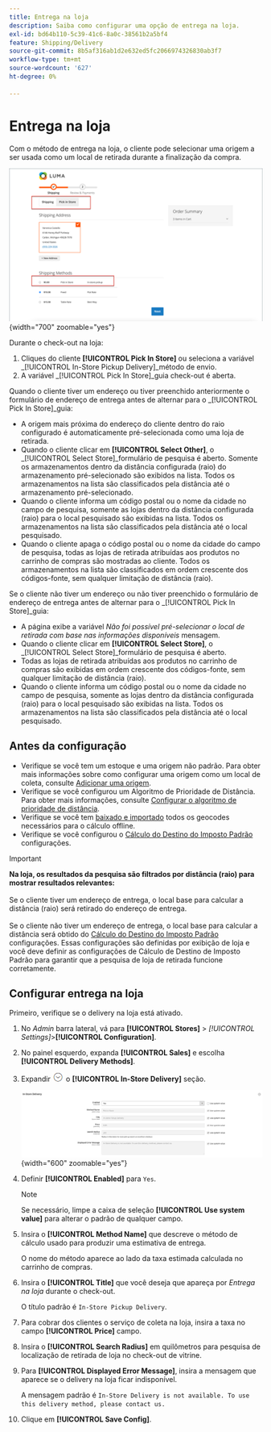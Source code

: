 ```yaml
---
title: Entrega na loja
description: Saiba como configurar uma opção de entrega na loja.
exl-id: bd64b110-5c39-41c6-8a0c-38561b2a5bf4
feature: Shipping/Delivery
source-git-commit: 8b5af316ab1d2e632ed5fc2066974326830ab3f7
workflow-type: tm+mt
source-wordcount: '627'
ht-degree: 0%

---
```


# Entrega na loja

Com o método de entrega na loja, o cliente pode selecionar uma origem a ser usada como um local de retirada durante a finalização da compra.

![Método de entrega na loja na finalização da compra](./assets/luma-in-store-example.png){width="700" zoomable="yes"}

Durante o check-out na loja:

1. Cliques do cliente **[!UICONTROL Pick In Store]** ou seleciona a variável _[!UICONTROL In-Store Pickup Delivery]_método de envio.
1. A variável _[!UICONTROL Pick In Store]_guia check-out é aberta.

Quando o cliente tiver um endereço ou tiver preenchido anteriormente o formulário de endereço de entrega antes de alternar para o _[!UICONTROL Pick In Store]_guia:

- A origem mais próxima do endereço do cliente dentro do raio configurado é automaticamente pré-selecionada como uma loja de retirada.
- Quando o cliente clicar em **[!UICONTROL Select Other]**, o _[!UICONTROL Select Store]_formulário de pesquisa é aberto. Somente os armazenamentos dentro da distância configurada (raio) do armazenamento pré-selecionado são exibidos na lista. Todos os armazenamentos na lista são classificados pela distância até o armazenamento pré-selecionado.
- Quando o cliente informa um código postal ou o nome da cidade no campo de pesquisa, somente as lojas dentro da distância configurada (raio) para o local pesquisado são exibidas na lista. Todos os armazenamentos na lista são classificados pela distância até o local pesquisado.
- Quando o cliente apaga o código postal ou o nome da cidade do campo de pesquisa, todas as lojas de retirada atribuídas aos produtos no carrinho de compras são mostradas ao cliente. Todos os armazenamentos na lista são classificados em ordem crescente dos códigos-fonte, sem qualquer limitação de distância (raio).

Se o cliente não tiver um endereço ou não tiver preenchido o formulário de endereço de entrega antes de alternar para o _[!UICONTROL Pick In Store]_guia:

- A página exibe a variável _Não foi possível pré-selecionar o local de retirada com base nas informações disponíveis_ mensagem.
- Quando o cliente clicar em **[!UICONTROL Select Store]**, o _[!UICONTROL Select Store]_formulário de pesquisa é aberto.
- Todas as lojas de retirada atribuídas aos produtos no carrinho de compras são exibidas em ordem crescente dos códigos-fonte, sem qualquer limitação de distância (raio).
- Quando o cliente informa um código postal ou o nome da cidade no campo de pesquisa, somente as lojas dentro da distância configurada (raio) para o local pesquisado são exibidas na lista. Todos os armazenamentos na lista são classificados pela distância até o local pesquisado.

## Antes da configuração

- Verifique se você tem um estoque e uma origem não padrão. Para obter mais informações sobre como configurar uma origem como um local de coleta, consulte [Adicionar uma origem](../inventory-management/sources-add.md).
- Verifique se você configurou um Algoritmo de Prioridade de Distância. Para obter mais informações, consulte [Configurar o algoritmo de prioridade de distância](../inventory-management/distance-priority-algorithm.md).
- Verifique se você tem [baixado e importado](../inventory-management/cli.md#import-geocodes) todos os geocodes necessários para o cálculo offline.
- Verifique se você configurou o [Cálculo do Destino do Imposto Padrão](../configuration-reference/sales/tax.md#default-tax-destination-calculation) configurações.

>[!IMPORTANT]
>
>**Na loja, os resultados da pesquisa são filtrados por distância (raio) para mostrar resultados relevantes:**<br><br>
>Se o cliente tiver um endereço de entrega, o local base para calcular a distância (raio) será retirado do endereço de entrega.<br><br>
>Se o cliente não tiver um endereço de entrega, o local base para calcular a distância será obtido do [Cálculo do Destino do Imposto Padrão](../configuration-reference/sales/tax.md#default-tax-destination-calculation) configurações. Essas configurações são definidas por exibição de loja e você deve definir as configurações de Cálculo de Destino de Imposto Padrão para garantir que a pesquisa de loja de retirada funcione corretamente.

## Configurar entrega na loja

Primeiro, verifique se o delivery na loja está ativado.

1. No _Admin_ barra lateral, vá para **[!UICONTROL Stores]** > _[!UICONTROL Settings]_>**[!UICONTROL Configuration]**.

1. No painel esquerdo, expanda **[!UICONTROL Sales]** e escolha **[!UICONTROL Delivery Methods]**.

1. Expandir ![Seletor de expansão](../assets/icon-display-expand.png) o **[!UICONTROL In-Store Delivery]** seção.

   ![Entrega na loja](../configuration-reference/sales/assets/delivery-methods-in-store-delivery.png){width="600" zoomable="yes"}

1. Definir **[!UICONTROL Enabled]** para `Yes`.

   >[!NOTE]
   >
   >Se necessário, limpe a caixa de seleção **[!UICONTROL Use system value]** para alterar o padrão de qualquer campo.

1. Insira o **[!UICONTROL Method Name]** que descreve o método de cálculo usado para produzir uma estimativa de entrega.

   O nome do método aparece ao lado da taxa estimada calculada no carrinho de compras.

1. Insira o **[!UICONTROL Title]** que você deseja que apareça por _Entrega na loja_ durante o check-out.

   O título padrão é `In-Store Pickup Delivery`.

1. Para cobrar dos clientes o serviço de coleta na loja, insira a taxa no campo **[!UICONTROL Price]** campo.

1. Insira o **[!UICONTROL Search Radius]** em quilômetros para pesquisa de localização de retirada de loja no check-out de vitrine.

1. Para **[!UICONTROL Displayed Error Message]**, insira a mensagem que aparece se o delivery na loja ficar indisponível.

   A mensagem padrão é `In-Store Delivery is not available. To use this delivery method, please contact us.`

1. Clique em **[!UICONTROL Save Config]**.
